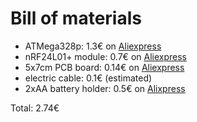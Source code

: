 Bill of materials
=================

*  ATMega328p: 1.3€ on [Aliexpress](http://www.aliexpress.com/item/free-shipping-20pcs-lot-ATMEGA328P-PU-CHIP-ATMEGA328-Microcontroller-MCU-AVR-32K-20MHz-FLASH-DIP-28/1739614617.html)
*  nRF24L01+ module: 0.7€ on [Aliexpress](http://www.aliexpress.com/item/Free-shiping-best-prices-10pcs-lot-NRF24L01-NRF24L01-Wireless-Module-2-4G-Wireless-Communication-Module/674686536.html)
*  5x7cm PCB board: 0.14€ on [Aliexpress](http://www.aliexpress.com/item/50pcs-Prototype-Paper-PCB-Universal-Experiment-Matrix-Circuit-Board-5x7cm-Free-Shipping/1308577360.html)
*  electric cable: 0.1€ (estimated)
*  2xAA battery holder: 0.5€ on [Alixpress](http://www.aliexpress.com/item/Samples-10Pcs-lot-2-AA-Battery-Case-Holder-Box-Base-Socket-With-15cm-Wires-Battery-Holder/1857962901.html)

Total: 2.74€
